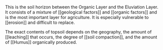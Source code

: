 This is the soil horizon between the Organic Layer and the Eluviation Layer. It consists of a mixture of [[geological factors]] and [[organic factors]] and is the most important layer for agriculture. It is especially vulnerable to [[erosion]] and difficult to replace.

The exact contents of topsoil depends on the geography, the amount of [[leaching]] that occurs, the degree of [[soil compaction]], and the amount of [[Humus]] organically produced.